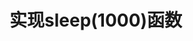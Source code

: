 # 实现sleep(1000)函数

<script setup>
import f1 from './f1.js?raw';
import f2 from './f2.js?raw';
</script>

<run-script name="基于promise" :code="f1"></run-script>

<run-script name="基于Date.now()" :code="f2"></run-script>